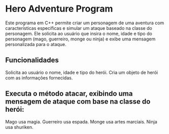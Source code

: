 # Hero Adventure Program
Este programa em C++ permite criar um personagem de uma aventura com características específicas e simular um ataque baseado na classe do personagem. Ele solicita ao usuário que insira o nome, idade e tipo do personagem (mago, guerreiro, monge ou ninja) e exibe uma mensagem personalizada para o ataque.

## Funcionalidades
Solicita ao usuário o nome, idade e tipo do herói.
Cria um objeto de herói com as informações fornecidas.
## Executa o método atacar, exibindo uma mensagem de ataque com base na classe do herói:
Mago usa magia.
Guerreiro usa espada.
Monge usa artes marciais.
Ninja usa shuriken.
